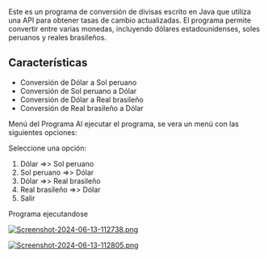 
Este es un programa de conversión de divisas escrito en Java que utiliza una API para obtener tasas de cambio actualizadas. El programa permite convertir entre varias monedas, incluyendo dólares estadounidenses, soles peruanos y reales brasileños.

## Características

- Conversión de Dólar a Sol peruano
- Conversión de Sol peruano a Dólar
- Conversión de Dólar a Real brasileño
- Conversión de Real brasileño a Dólar

Menú del Programa
Al ejecutar el programa, se vera un menú con las siguientes opciones:


Seleccione una opción:
1) Dólar =>> Sol peruano
2) Sol peruano =>> Dólar
3) Dólar =>> Real brasileño
4) Real brasileño =>> Dólar
7) Salir




Programa ejecutandose

[![Screenshot-2024-06-13-112738.png](https://i.postimg.cc/KjrWpGY6/Screenshot-2024-06-13-112738.png)](https://postimg.cc/8fcwjVM4)


[![Screenshot-2024-06-13-112805.png](https://i.postimg.cc/YqMZGWnM/Screenshot-2024-06-13-112805.png)](https://postimg.cc/s1HwbvCN)
